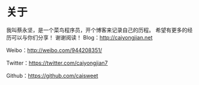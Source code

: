 # 关于
我叫蔡永坚，是一个菜鸟程序员，开个博客来记录自己的历程。
希望有更多的经历可以与你们分享！
谢谢阅读！
Blog：http://caiyongjian.net

Weibo：http://weibo.com/944208351/

Twitter：https://twitter.com/caiyongjian7

Github：https://github.com/caisweet

